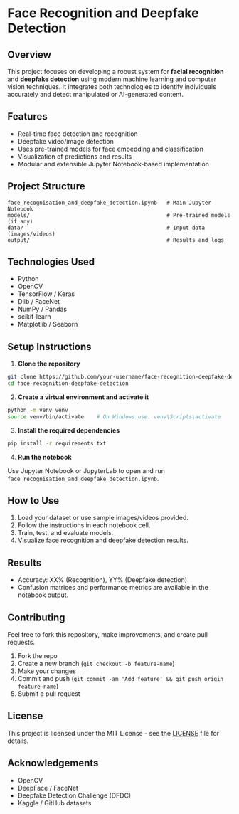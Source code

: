 # Face Recognition and Deepfake Detection

## Overview

This project focuses on developing a robust system for **facial recognition** and **deepfake detection** using modern machine learning and computer vision techniques. It integrates both technologies to identify individuals accurately and detect manipulated or AI-generated content.

## Features

- Real-time face detection and recognition
- Deepfake video/image detection
- Uses pre-trained models for face embedding and classification
- Visualization of predictions and results
- Modular and extensible Jupyter Notebook-based implementation

## Project Structure

```
face_recognisation_and_deepfake_detection.ipynb   # Main Jupyter Notebook
models/                                           # Pre-trained models (if any)
data/                                             # Input data (images/videos)
output/                                           # Results and logs
```

## Technologies Used

- Python
- OpenCV
- TensorFlow / Keras
- Dlib / FaceNet
- NumPy / Pandas
- scikit-learn
- Matplotlib / Seaborn

## Setup Instructions

1. **Clone the repository**

```bash
git clone https://github.com/your-username/face-recognition-deepfake-detection.git
cd face-recognition-deepfake-detection
```

2. **Create a virtual environment and activate it**

```bash
python -m venv venv
source venv/bin/activate    # On Windows use: venv\Scripts\activate
```

3. **Install the required dependencies**

```bash
pip install -r requirements.txt
```

4. **Run the notebook**

Use Jupyter Notebook or JupyterLab to open and run `face_recognisation_and_deepfake_detection.ipynb`.

## How to Use

1. Load your dataset or use sample images/videos provided.
2. Follow the instructions in each notebook cell.
3. Train, test, and evaluate models.
4. Visualize face recognition and deepfake detection results.

## Results

- Accuracy: XX% (Recognition), YY% (Deepfake detection)
- Confusion matrices and performance metrics are available in the notebook output.

## Contributing

Feel free to fork this repository, make improvements, and create pull requests.

1. Fork the repo
2. Create a new branch (`git checkout -b feature-name`)
3. Make your changes
4. Commit and push (`git commit -am 'Add feature' && git push origin feature-name`)
5. Submit a pull request

## License

This project is licensed under the MIT License - see the [LICENSE](LICENSE) file for details.

## Acknowledgements

- OpenCV
- DeepFace / FaceNet
- Deepfake Detection Challenge (DFDC)
- Kaggle / GitHub datasets
